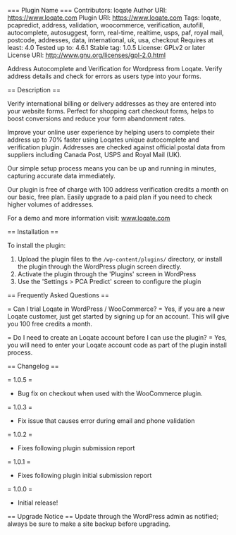 === Plugin Name ===
Contributors: loqate
Author URI: https://www.loqate.com
Plugin URI: https://www.loqate.com
Tags: loqate, pcapredict, address, validation, woocommerce, verification, autofill, autocomplete, autosuggest, form, real-time, realtime, usps, paf, royal mail, postcode, addresses, data, international, uk, usa, checkout
Requires at least: 4.0
Tested up to: 4.6.1
Stable tag: 1.0.5
License: GPLv2 or later
License URI: http://www.gnu.org/licenses/gpl-2.0.html

Address Autocomplete and Verification for Wordpress from Loqate. Verify address details and check for errors as users type into your forms.

== Description ==

Verify international billing or delivery addresses as they are entered into your website forms. Perfect for shopping cart checkout forms, helps to boost conversions and reduce your form abandonment rates.

Improve your online user experience by helping users to complete their address up to 70% faster using Loqates unique autocomplete and verification plugin. Addresses are checked against official postal data from suppliers including Canada Post, USPS and Royal Mail (UK).

Our simple setup process means you can be up and running in minutes, capturing accurate data immediately.

Our plugin is free of charge with 100 address verification credits a month on our basic, free plan. Easily upgrade to a paid plan if you need to check higher volumes of addresses.

For a demo and more information visit: www.loqate.com

== Installation ==

To install the plugin:

1. Upload the plugin files to the `/wp-content/plugins/` directory, or install the plugin through the WordPress plugin screen directly.
2. Activate the plugin through the 'Plugins' screen in WordPress
3. Use the 'Settings > PCA Predict' screen to configure the plugin

== Frequently Asked Questions ==

= Can I trial Loqate in WordPress / WooCommerce? =
Yes, if you are a new Loqate customer, just get started by signing up for an account. This will give you 100 free credits a month.

= Do I need to create an Loqate account before I can use the plugin? =
Yes, you will need to enter your Loqate account code as part of the plugin install process.

== Changelog ==

= 1.0.5 =
* Bug fix on checkout when used with the WooCommerce plugin.

= 1.0.3 =
* Fix issue that causes error during email and phone validation

= 1.0.2 =
* Fixes following plugin submission report

= 1.0.1 =
* Fixes following plugin initial submission report

= 1.0.0 =
* Initial release!

== Upgrade Notice ==
Update through the WordPress admin as notified; always be sure to make a site backup before upgrading.
